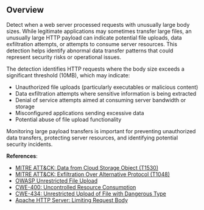 ## Overview

Detect when a web server processed requests with unusually large body sizes. While legitimate applications may sometimes transfer large files, an unusually large HTTP payload can indicate potential file uploads, data exfiltration attempts, or attempts to consume server resources. This detection helps identify abnormal data transfer patterns that could represent security risks or operational issues.

The detection identifies HTTP requests where the body size exceeds a significant threshold (10MB), which may indicate:
- Unauthorized file uploads (particularly executables or malicious content)
- Data exfiltration attempts where sensitive information is being extracted
- Denial of service attempts aimed at consuming server bandwidth or storage
- Misconfigured applications sending excessive data
- Potential abuse of file upload functionality

Monitoring large payload transfers is important for preventing unauthorized data transfers, protecting server resources, and identifying potential security incidents.

**References**:
- [MITRE ATT&CK: Data from Cloud Storage Object (T1530)](https://attack.mitre.org/techniques/T1530/)
- [MITRE ATT&CK: Exfiltration Over Alternative Protocol (T1048)](https://attack.mitre.org/techniques/T1048/)
- [OWASP Unrestricted File Upload](https://owasp.org/www-community/vulnerabilities/Unrestricted_File_Upload)
- [CWE-400: Uncontrolled Resource Consumption](https://cwe.mitre.org/data/definitions/400.html)
- [CWE-434: Unrestricted Upload of File with Dangerous Type](https://cwe.mitre.org/data/definitions/434.html)
- [Apache HTTP Server: Limiting Request Body](https://httpd.apache.org/docs/2.4/mod/core.html#limitrequestbody) 